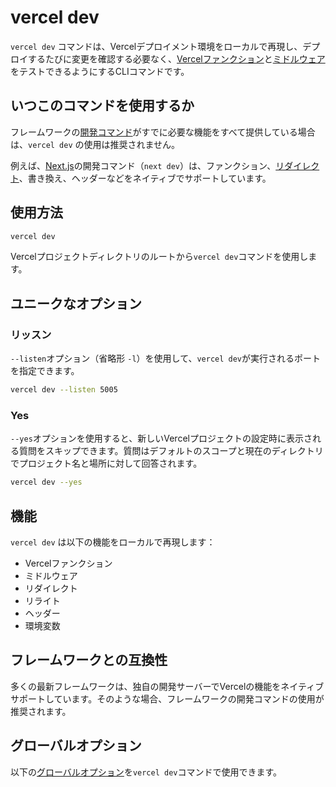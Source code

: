 # vercel dev

`vercel dev` コマンドは、Vercelデプロイメント環境をローカルで再現し、デプロイするたびに変更を確認する必要なく、[Vercelファンクション](/docs/functions)と[ミドルウェア](/docs/routing-middleware)をテストできるようにするCLIコマンドです。

## いつこのコマンドを使用するか

フレームワークの[開発コマンド](/docs/deployments/configure-a-build#development-command)がすでに必要な機能をすべて提供している場合は、`vercel dev` の使用は推奨されません。

例えば、[Next.js](/docs/frameworks/nextjs)の開発コマンド（`next dev`）は、ファンクション、[リダイレクト](/docs/redirects#configuration-redirects)、書き換え、ヘッダーなどをネイティブでサポートしています。

## 使用方法

```bash
vercel dev
```

Vercelプロジェクトディレクトリのルートから`vercel dev`コマンドを使用します。

## ユニークなオプション

### リッスン

`--listen`オプション（省略形 `-l`）を使用して、`vercel dev`が実行されるポートを指定できます。

```bash
vercel dev --listen 5005
```

### Yes

`--yes`オプションを使用すると、新しいVercelプロジェクトの設定時に表示される質問をスキップできます。質問はデフォルトのスコープと現在のディレクトリでプロジェクト名と場所に対して回答されます。

```bash
vercel dev --yes
```

## 機能

`vercel dev` は以下の機能をローカルで再現します：

- Vercelファンクション
- ミドルウェア
- リダイレクト
- リライト
- ヘッダー
- 環境変数

## フレームワークとの互換性

多くの最新フレームワークは、独自の開発サーバーでVercelの機能をネイティブサポートしています。そのような場合、フレームワークの開発コマンドの使用が推奨されます。

## グローバルオプション

以下の[グローバルオプション](/docs/cli/global-options)を`vercel dev`コマンドで使用できます。
